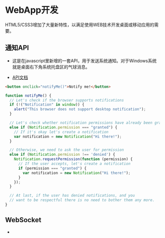 # WebApp开发

HTML5/CSS3增加了大量新特性，以满足使用WEB技术开发桌面或移动应用的需要。

## 通知API

* 这是在javascript里新增的一套API，用于发送系统通知。对于Windows系统就是桌面右下角系统托盘区的气球消息。

* [API文档](https://developer.mozilla.org/en/docs/Web/API/notification)

```html
<button onclick="notifyMe()">Notify me!</button>
```

```javascript
function notifyMe() {
  // Let's check if the browser supports notifications
  if (!("Notification" in window)) {
    alert("This browser does not support desktop notification");
  }

  // Let's check whether notification permissions have already been granted
  else if (Notification.permission === "granted") {
    // If it's okay let's create a notification
    var notification = new Notification("Hi there!");
  }

  // Otherwise, we need to ask the user for permission
  else if (Notification.permission !== 'denied') {
    Notification.requestPermission(function (permission) {
      // If the user accepts, let's create a notification
      if (permission === "granted") {
        var notification = new Notification("Hi there!");
      }
    });
  }

  // At last, if the user has denied notifications, and you 
  // want to be respectful there is no need to bother them any more.
}
```

## WebSocket

* 